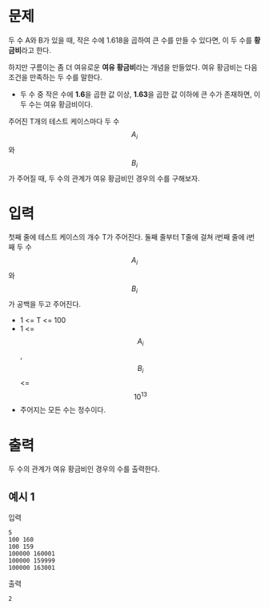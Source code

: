 # 문제

두 수 A와 B가 있을 때, 작은 수에 1.618을 곱하여 큰 수를 만들 수 있다면, 이 두 수를 **황금비**라고 한다.

하지만 구름이는 좀 더 여유로운 **여유 황금비**라는 개념을 만들었다. 여유 황금비는 다음 조건을 만족하는 두 수를 말한다.

- 두 수 중 작은 수에 **1.6**을 곱한 값 이상, **1.63**을 곱한 값 이하에 큰 수가 존재하면, 이 두 수는 여유 황금비이다.

주어진 T개의 테스트 케이스마다 두 수 $$A_i$$와 $$B_i$$가 주어질 때, 두 수의 관계가 여유 황금비인 경우의 수를 구해보자.

# 입력

첫째 줄에 테스트 케이스의 개수 T가 주어진다.
둘째 줄부터 T줄에 걸쳐 i번째 줄에 i번째 두 수 $$A_i$$와 $$B_i$$가 공백을 두고 주어진다.

- 1 <= T <= 100
- 1 <= $$A_i$$, $$B_i$$ <= $$10^{13}$$
- 주어지는 모든 수는 정수이다.

# 출력

두 수의 관계가 여유 황금비인 경우의 수를 출력한다.

## 예시 1

입력

```
5
100 160
100 159
100000 160001
100000 159999
100000 163001
```

출력

```
2
```

